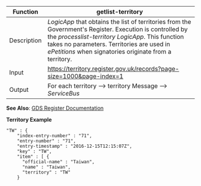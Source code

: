| **Function** | **getlist-territory**                                                   |
|--------------|-------------------------------------------------------------------------|
| Description  | *LogicApp* that obtains the list of territories from the Government's Register.  Execution is controlled by the *processlist-territory* *LogicApp*.  This function takes no parameters.  Territories are used in *ePetitions* when signatories originate from a territory.
| Input        | <https://territory.register.gov.uk/records?page-size=1000&page-index=1> |
| Output       | For each territory --> territory Message --> *ServiceBus*               |

**See Also**: [GDS Register Documentation](https://registers-docs.cloudapps.digital/#api-documentation-for-registers)

**Territory Example**

```
"TW" : {
    "index-entry-number" : "71",
    "entry-number" : "71",
    "entry-timestamp" : "2016-12-15T12:15:07Z",
    "key" : "TW",
    "item" : [ {
      "official-name" : "Taiwan",
      "name" : "Taiwan",
      "territory" : "TW"
    }
```